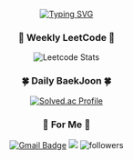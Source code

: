 <div align="center">

[![Typing SVG](https://readme-typing-svg.herokuapp.com?font=Noto+Sans&size=35&duration=2000&pause=1000&color=F7F7F7&background=0D1117F3&vCenter=true&width=380&lines=%F0%9F%99%8B%F0%9F%8F%BB+Sully+(Wonjun+Jeong))](https://git.io/typing-svg)

### 🧶 Weekly LeetCode 🧶
![Leetcode Stats](https://leetcard.jacoblin.cool/won4885?theme=dark)

### 🍀 Daily BaekJoon 🍀
[![Solved.ac Profile](http://mazassumnida.wtf/api/v2/generate_badge?boj=2dcoder)](https://solved.ac/2dcoder/)

### 🐳 For Me 🐳
[![Gmail Badge](https://img.shields.io/badge/Gmail-d14836?style=square&logo=Gmail&logoColor=white&link=mailto:won4885.dev@gmail.com)](mailto:won4885.dev@gmail.com)
<a href="https://sully-tech.dev" target="_blank"><img src="https://img.shields.io/badge/Blog-181717?style=square&logo=github&color=blue"/></a>
![followers](https://img.shields.io/github/followers/won4885?style=social)

</div>
